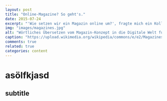 ```yaml
---
layout: post
title: "Online-Magazine? So geht's."
date: 2015-07-24
excerpt: "'Wie setzen wir ein Magazin online um?', fragte mich ein Kollege heute morgen. Eine auf alles passende Antwort gibt es nicht. Dafür jede Menge Tools und Services, die zeigen, wohnin die Reise gehen könnte."
img: "images/magazines.jpg"
alt: "Wörtliches Übersetzen vom Magazin-Konzept in die Digitale Welt funktioniert nur selten."
caption: "https://upload.wikimedia.org/wikipedia/commons/e/e2/Magazines-mode-Copenhague.jpg"
comments: true
related: true
categories: content
---
```




# asölfkjasd

## subtitle



